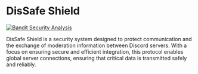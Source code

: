 # DisSafe Shield

[![Bandit Security Analysis](https://github.com/DebugCove/DisSafe-Shield-API/actions/workflows/bandit.yml/badge.svg)](https://github.com/DebugCove/DisSafe-Shield-API/actions/workflows/bandit.yml)

DisSafe Shield is a security system designed to protect communication and the exchange of moderation information between Discord servers. With a focus on ensuring secure and efficient integration, this protocol enables global server connections, ensuring that critical data is transmitted safely and reliably.
